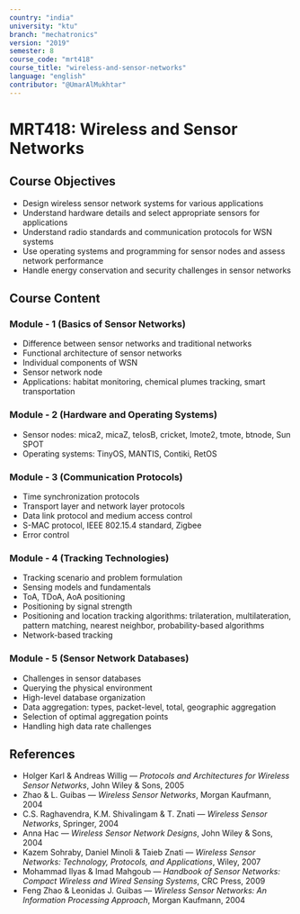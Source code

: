 ```yaml
---
country: "india"
university: "ktu"
branch: "mechatronics"
version: "2019"
semester: 8
course_code: "mrt418"
course_title: "wireless-and-sensor-networks"
language: "english"
contributor: "@UmarAlMukhtar"
---
```


# MRT418: Wireless and Sensor Networks

## Course Objectives

* Design wireless sensor network systems for various applications
* Understand hardware details and select appropriate sensors for applications
* Understand radio standards and communication protocols for WSN systems
* Use operating systems and programming for sensor nodes and assess network performance
* Handle energy conservation and security challenges in sensor networks

## Course Content

### Module - 1 (Basics of Sensor Networks)

* Difference between sensor networks and traditional networks
* Functional architecture of sensor networks
* Individual components of WSN
* Sensor network node
* Applications: habitat monitoring, chemical plumes tracking, smart transportation

### Module - 2 (Hardware and Operating Systems)

* Sensor nodes: mica2, micaZ, telosB, cricket, Imote2, tmote, btnode, Sun SPOT
* Operating systems: TinyOS, MANTIS, Contiki, RetOS

### Module - 3 (Communication Protocols)

* Time synchronization protocols
* Transport layer and network layer protocols
* Data link protocol and medium access control
* S-MAC protocol, IEEE 802.15.4 standard, Zigbee
* Error control

### Module - 4 (Tracking Technologies)

* Tracking scenario and problem formulation
* Sensing models and fundamentals
* ToA, TDoA, AoA positioning
* Positioning by signal strength
* Positioning and location tracking algorithms: trilateration, multilateration, pattern matching, nearest neighbor, probability-based algorithms
* Network-based tracking

### Module - 5 (Sensor Network Databases)

* Challenges in sensor databases
* Querying the physical environment
* High-level database organization
* Data aggregation: types, packet-level, total, geographic aggregation
* Selection of optimal aggregation points
* Handling high data rate challenges

## References

* Holger Karl & Andreas Willig — *Protocols and Architectures for Wireless Sensor Networks*, John Wiley & Sons, 2005
* Zhao & L. Guibas — *Wireless Sensor Networks*, Morgan Kaufmann, 2004
* C.S. Raghavendra, K.M. Shivalingam & T. Znati — *Wireless Sensor Networks*, Springer, 2004
* Anna Hac — *Wireless Sensor Network Designs*, John Wiley & Sons, 2004
* Kazem Sohraby, Daniel Minoli & Taieb Znati — *Wireless Sensor Networks: Technology, Protocols, and Applications*, Wiley, 2007
* Mohammad Ilyas & Imad Mahgoub — *Handbook of Sensor Networks: Compact Wireless and Wired Sensing Systems*, CRC Press, 2009
* Feng Zhao & Leonidas J. Guibas — *Wireless Sensor Networks: An Information Processing Approach*, Morgan Kaufmann, 2004

